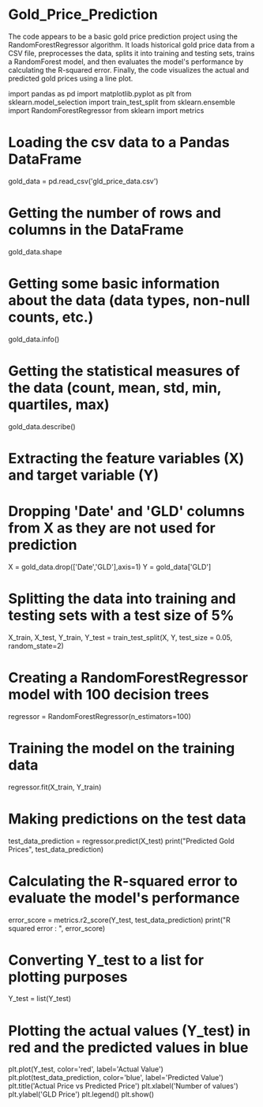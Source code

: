 # Gold_Price_Prediction
The code appears to be a basic gold price prediction project using the RandomForestRegressor algorithm. It loads historical gold price data from a CSV file, preprocesses the data, splits it into training and testing sets, trains a RandomForest model, and then evaluates the model's performance by calculating the R-squared error. Finally, the code visualizes the actual and predicted gold prices using a line plot.

import pandas as pd
import matplotlib.pyplot as plt
from sklearn.model_selection import train_test_split
from sklearn.ensemble import RandomForestRegressor
from sklearn import metrics

# Loading the csv data to a Pandas DataFrame
gold_data = pd.read_csv('gld_price_data.csv')

# Getting the number of rows and columns in the DataFrame
gold_data.shape

# Getting some basic information about the data (data types, non-null counts, etc.)
gold_data.info()

# Getting the statistical measures of the data (count, mean, std, min, quartiles, max)
gold_data.describe()

# Extracting the feature variables (X) and target variable (Y)
# Dropping 'Date' and 'GLD' columns from X as they are not used for prediction
X = gold_data.drop(['Date','GLD'],axis=1)
Y = gold_data['GLD']

# Splitting the data into training and testing sets with a test size of 5%
X_train, X_test, Y_train, Y_test = train_test_split(X, Y, test_size = 0.05, random_state=2)

# Creating a RandomForestRegressor model with 100 decision trees
regressor = RandomForestRegressor(n_estimators=100)

# Training the model on the training data
regressor.fit(X_train, Y_train)

# Making predictions on the test data
test_data_prediction = regressor.predict(X_test)
print("Predicted Gold Prices", test_data_prediction)

# Calculating the R-squared error to evaluate the model's performance
error_score = metrics.r2_score(Y_test, test_data_prediction)
print("R squared error : ", error_score)

# Converting Y_test to a list for plotting purposes
Y_test = list(Y_test)

# Plotting the actual values (Y_test) in red and the predicted values in blue
plt.plot(Y_test, color='red', label='Actual Value')
plt.plot(test_data_prediction, color='blue', label='Predicted Value')
plt.title('Actual Price vs Predicted Price')
plt.xlabel('Number of values')
plt.ylabel('GLD Price')
plt.legend()
plt.show()




